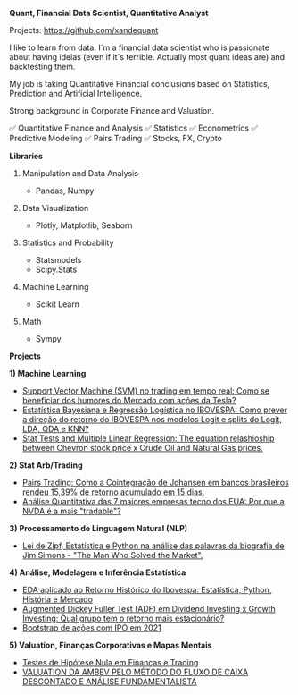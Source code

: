 **Quant, Financial Data Scientist, Quantitative Analyst**

Projects: https://github.com/xandequant

I like to learn from data. 
I´m a financial data scientist who is passionate about having ideias (even if it´s terrible. Actually most quant ideas are) and backtesting them.

My job is taking Quantitative Financial conclusions based on Statistics, Prediction and Artificial Intelligence.

Strong background in Corporate Finance and Valuation. 
 
✅ Quantitative Finance and Analysis
✅ Statistics
✅ Econometrics
✅ Predictive Modeling
✅ Pairs Trading
✅ Stocks, FX, Crypto


**Libraries**
 
 1) Manipulation and Data Analysis
    - Pandas, Numpy
 

2) Data Visualization
    - Plotly, Matplotlib, Seaborn
 
 

 3) Statistics and Probability
    - Statsmodels
    - Scipy.Stats
 
 
 5) Machine Learning
    - Scikit Learn
   
 6) Math
    - Sympy


**Projects**

**1) Machine Learning**
- [Support Vector Machine (SVM) no trading em tempo real: Como se beneficiar dos humores do Mercado com ações da Tesla?](https://github.com/xandequant/xandequant/blob/main/SVM_trading.ipynb)
- [Estatística Bayesiana e Regressão Logística no IBOVESPA: Como prever a direção do retorno do IBOVESPA nos modelos Logit e splits do Logit, LDA, QDA e KNN?](https://github.com/xandequant/xandequant/blob/main/Regress%C3%A3o_Log%C3%ADstica_no_ibov.ipynb)
- [Stat Tests and Multiple Linear Regression: The equation relashioship between Chevron stock price x Crude Oil and Natural Gas prices.](https://github.com/xandequant/xandequant/blob/main/Chevron_x_Crude_oil_x_Nat_Gas.ipynb)


**2) Stat Arb/Trading**
- [Pairs Trading: Como a Cointegração de Johansen em bancos brasileiros rendeu 15,39% de retorno acumulado em 15 dias.](https://github.com/xandequant/xandequant/blob/main/Cointegra%C3%A7%C3%A3o%20e%20backtest.ipynb)
- [Análise Quantitativa das 7 maiores empresas tecno dos EUA: Por que a NVDA é a mais "tradable"?](https://github.com/xandequant/xandequant/blob/main/Magnificant_7_trading.ipynb)



**3) Processamento de Linguagem Natural (NLP)**
- [Lei de Zipf, Estatística e Python na análise das palavras da biografia de Jim Simons - "The Man Who Solved the Market".](https://github.com/xandequant/xandequant/blob/main/Lei_de_Zipf_em_TMWSM.ipynb)


**4) Análise, Modelagem e Inferência Estatística**
- [EDA aplicado ao Retorno Histórico do Ibovespa: Estatística, Python, História e Mercado](https://github.com/xandequant/xandequant/blob/main/Retorno_hist%C3%B3rico_ibovespa.ipynb)
- [Augmented Dickey Fuller Test (ADF) em Dividend Investing x Growth Investing: Qual grupo tem o retorno mais estacionário?](https://github.com/xandequant/xandequant/blob/main/ADF_dividend_x_growth.ipynb)
- [Bootstrap de ações com IPO em 2021](https://github.com/xandequant/xandequant/blob/main/Bootstrap_IPO_2021.ipynb)


**5) Valuation, Finanças Corporativas e Mapas Mentais**
- [Testes de Hipótese Nula em Finanças e Trading](https://github.com/xandequant/xandequant/blob/main/Testes%20de%20HO%20em%20finan%C3%A7as.xlsx)
- [VALUATION DA AMBEV PELO MÉTODO DO FLUXO DE CAIXA DESCONTADO E ANÁLISE FUNDAMENTALISTA](https://github.com/xandequant/xandequant/blob/main/Valuation%20AMBEV.pdf)

